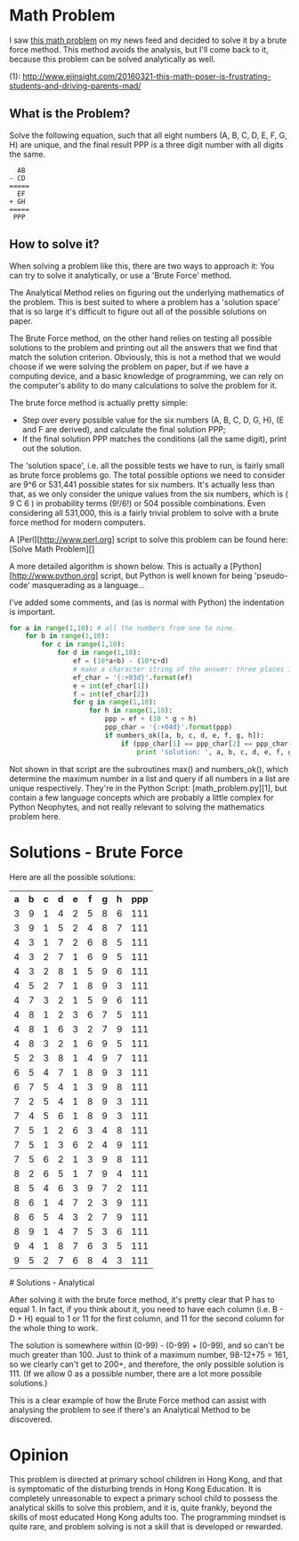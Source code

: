 # Math Problem

I saw [this math problem](1) on my news feed and decided to solve it by a brute force method.  This method avoids the analysis, but I'll come back to it, because this problem can be solved analytically as well.

(1): http://www.ejinsight.com/20160321-this-math-poser-is-frustrating-students-and-driving-parents-mad/

## What is the Problem?

Solve the following equation, such that all eight numbers (A, B, C, D, E, F, G, H) are unique, and the final result PPP is a three digit number with all digits the same.

      AB
    - CD
    =====
      EF
    + GH
    =====
     PPP

## How to solve it?
When solving a problem like this, there are two ways to approach it: You can try to solve it analytically, or use a 'Brute Force' method.

The Analytical Method relies on figuring out the underlying mathematics of the problem. This is best suited to where a problem has a 'solution space' that is so large it's difficult to figure out all of the possible solutions on paper.

The Brute Force method, on the other hand relies on testing all possible solutions to the problem and printing out all the answers that we find that match the solution criterion. Obviously, this is not a method that we would choose if we were solving the problem on paper, but if we have a computing device, and a basic knowledge of programming, we can rely on the computer's ability to do many calculations to solve the problem for it.

The brute force method is actually pretty simple:
- Step over every possible value for the six numbers (A, B, C, D, G, H), (E and F are derived), and calculate the final solution PPP;
- If the final solution PPP matches the conditions (all the same digit), print out the solution.

The 'solution space', i.e. all the possible tests we have to run, is fairly small as brute force problems go. The total possible options we need to consider are 9^6 or 531,441 possible states for six numbers. It's actually less than that, as we only consider the unique values from the six numbers, which is ( 9 C 6 ) in probability terms (9!/6!) or 504 possible combinations. Even considering all 531,000, this is a fairly trivial problem to solve with a brute force method for modern computers.

A [Perl][http://www.perl.org] script to solve this problem can be found here: [Solve Math Problem][]

A more detailed algorithm is shown below. This is actually a [Python][http://www.python.org] script, but Python is well known for being 'pseudo-code' masquerading as a language...

I've added some comments, and (as is normal with Python) the indentation is important.

````python
for a in range(1,10): # all the numbers from one to nine.
	for b in range(1,10):
		for c in range(1,10):
			for d in range(1,10):
				ef = (10*a+b) - (10*c+d)
				# make a character string of the answer: three places integer with sign
				ef_char = '{:+03d}'.format(ef)
				e = int(ef_char[1])
				f = int(ef_char[2])
				for g in range(1,10):
					for h in range(1,10):
						ppp = ef + (10 * g + h)
						ppp_char = '{:+04d}'.format(ppp)
						if numbers_ok([a, b, c, d, e, f, g, h]):
							if (ppp_char[1] == ppp_char[2] == ppp_char[3]):
								print 'solution: ', a, b, c, d, e, f, g, h, ppp
````

Not shown in that script are the subroutines max() and numbers_ok(), which determine the maximum number in a list and query if all numbers in a list are unique respectively.  They're in the Python Script: [math_problem.py][1], but contain a few language concepts which are probably a little complex for Python Neophytes, and not really relevant to solving the mathematics problem here.

# Solutions - Brute Force
Here are all the possible solutions:
<table>
<tr><th> a</th><th> b</th><th> c</th><th> d</th><th> e</th><th> f</th><th> g</th><th> h</th><th> ppp</th></tr>
<tr><td> 3</td><td> 9</td><td> 1</td><td> 4</td><td> 2</td><td> 5</td><td> 8</td><td> 6</td><td> 111</td></tr>
<tr><td> 3</td><td> 9</td><td> 1</td><td> 5</td><td> 2</td><td> 4</td><td> 8</td><td> 7</td><td> 111</td></tr>
<tr><td> 4</td><td> 3</td><td> 1</td><td> 7</td><td> 2</td><td> 6</td><td> 8</td><td> 5</td><td> 111</td></tr>
<tr><td> 4</td><td> 3</td><td> 2</td><td> 7</td><td> 1</td><td> 6</td><td> 9</td><td> 5</td><td> 111</td></tr>
<tr><td> 4</td><td> 3</td><td> 2</td><td> 8</td><td> 1</td><td> 5</td><td> 9</td><td> 6</td><td> 111</td></tr>
<tr><td> 4</td><td> 5</td><td> 2</td><td> 7</td><td> 1</td><td> 8</td><td> 9</td><td> 3</td><td> 111</td></tr>
<tr><td> 4</td><td> 7</td><td> 3</td><td> 2</td><td> 1</td><td> 5</td><td> 9</td><td> 6</td><td> 111</td></tr>
<tr><td> 4</td><td> 8</td><td> 1</td><td> 2</td><td> 3</td><td> 6</td><td> 7</td><td> 5</td><td> 111</td></tr>
<tr><td> 4</td><td> 8</td><td> 1</td><td> 6</td><td> 3</td><td> 2</td><td> 7</td><td> 9</td><td> 111</td></tr>
<tr><td> 4</td><td> 8</td><td> 3</td><td> 2</td><td> 1</td><td> 6</td><td> 9</td><td> 5</td><td> 111</td></tr>
<tr><td> 5</td><td> 2</td><td> 3</td><td> 8</td><td> 1</td><td> 4</td><td> 9</td><td> 7</td><td> 111</td></tr>
<tr><td> 6</td><td> 5</td><td> 4</td><td> 7</td><td> 1</td><td> 8</td><td> 9</td><td> 3</td><td> 111</td></tr>
<tr><td> 6</td><td> 7</td><td> 5</td><td> 4</td><td> 1</td><td> 3</td><td> 9</td><td> 8</td><td> 111</td></tr>
<tr><td> 7</td><td> 2</td><td> 5</td><td> 4</td><td> 1</td><td> 8</td><td> 9</td><td> 3</td><td> 111</td></tr>
<tr><td> 7</td><td> 4</td><td> 5</td><td> 6</td><td> 1</td><td> 8</td><td> 9</td><td> 3</td><td> 111</td></tr>
<tr><td> 7</td><td> 5</td><td> 1</td><td> 2</td><td> 6</td><td> 3</td><td> 4</td><td> 8</td><td> 111</td></tr>
<tr><td> 7</td><td> 5</td><td> 1</td><td> 3</td><td> 6</td><td> 2</td><td> 4</td><td> 9</td><td> 111</td></tr>
<tr><td> 7</td><td> 5</td><td> 6</td><td> 2</td><td> 1</td><td> 3</td><td> 9</td><td> 8</td><td> 111</td></tr>
<tr><td> 8</td><td> 2</td><td> 6</td><td> 5</td><td> 1</td><td> 7</td><td> 9</td><td> 4</td><td> 111</td></tr>
<tr><td> 8</td><td> 5</td><td> 4</td><td> 6</td><td> 3</td><td> 9</td><td> 7</td><td> 2</td><td> 111</td></tr>
<tr><td> 8</td><td> 6</td><td> 1</td><td> 4</td><td> 7</td><td> 2</td><td> 3</td><td> 9</td><td> 111</td></tr>
<tr><td> 8</td><td> 6</td><td> 5</td><td> 4</td><td> 3</td><td> 2</td><td> 7</td><td> 9</td><td> 111</td></tr>
<tr><td> 8</td><td> 9</td><td> 1</td><td> 4</td><td> 7</td><td> 5</td><td> 3</td><td> 6</td><td> 111</td></tr>
<tr><td> 9</td><td> 4</td><td> 1</td><td> 8</td><td> 7</td><td> 6</td><td> 3</td><td> 5</td><td> 111</td></tr>
<tr><td> 9</td><td> 5</td><td> 2</td><td> 7</td><td> 6</td><td> 8</td><td> 4</td><td> 3</td><td> 111</td></tr>
</table>
# Solutions - Analytical

After solving it with the brute force method, it's pretty clear that P has to equal 1. In fact, if you think about it, you need to have each column (i.e. B - D + H) equal to 1 or 11 for the first column, and 11 for the second column for the whole thing to work.

The solution is somewhere within (0-99) - (0-99) + (0-99), and so can't be much greater than 100. Just to think of a maximum number, 98-12+75 = 161, so we clearly can't get to 200+, and therefore, the only possible solution is 111. (If we allow 0 as a possible number, there are a lot more possible solutions.)

This is a clear example of how the Brute Force method can assist with analysing the problem to see if there's an Analytical Method to be discovered.
# Opinion

This problem is directed at primary school children in Hong Kong, and that is symptomatic of the disturbing trends in Hong Kong Education.  It is completely unreasonable to expect a primary school child to possess the analytical skills to solve this problem, and it is, quite frankly, beyond the skills of most educated Hong Kong adults too.  The programming mindset is quite rare, and problem solving is not a skill that is developed or rewarded.
